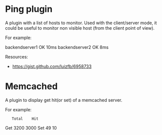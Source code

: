 # Ping plugin

A plugin with a list of hosts to monitor. Used with the client/server mode, it could be useful to monitor non visible host (from the client point of view).

For example:

backendserver1   OK  10ms
backendserver2   OK  8ms

Resources:
* https://gist.github.com/luizfb/6958733

# Memcached

A plugin to display get hit(or set) of a memcached server.

For example:

       Total    Hit
Get    3200     3000
Set    49       10

